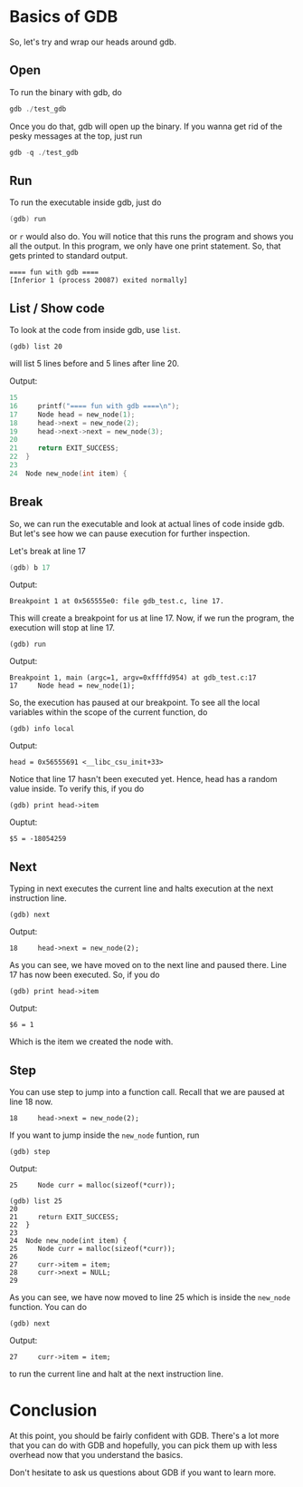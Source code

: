 # Basics of GDB

So, let's try and wrap our heads around gdb. 


## Open

To run the binary with gdb, do

```c
gdb ./test_gdb
```

Once you do that, gdb will open up the binary. If you wanna get rid of the pesky messages at the top, just run

```c
gdb -q ./test_gdb
```

## Run

To run the executable inside gdb, just do

```c
(gdb) run
```

or `r` would also do. You will notice that this runs the program and shows you all the output. In
this program, we only have one print statement. So, that gets printed to standard output.

```
==== fun with gdb ====
[Inferior 1 (process 20087) exited normally]
```

## List / Show code

To look at the code from inside gdb, use `list`.

```gdb
(gdb) list 20
```

will list 5 lines before and 5 lines after line 20.

Output:

```c
15
16	   printf("==== fun with gdb ====\n");
17	   Node head = new_node(1);
18	   head->next = new_node(2);
19	   head->next->next = new_node(3);
20
21	   return EXIT_SUCCESS;
22	}
23
24	Node new_node(int item) {
```

## Break

So, we can run the executable and look at actual lines of code inside gdb. But let's see how we can pause execution for further inspection.

Let's break at line 17

```c
(gdb) b 17
```

Output:
```
Breakpoint 1 at 0x565555e0: file gdb_test.c, line 17.
```

This will create a breakpoint for us at line 17. Now, if we run the program, the execution will stop at line 17.

```
(gdb) run
```

Output:
```
Breakpoint 1, main (argc=1, argv=0xffffd954) at gdb_test.c:17
17	   Node head = new_node(1);
```

So, the execution has paused at our breakpoint. To see all 
the local variables within the scope of the current function, do

```
(gdb) info local
```

Output:
```
head = 0x56555691 <__libc_csu_init+33>
```

Notice that line 17 hasn't been executed yet. Hence, head has a random
value inside. To verify this, if you do

```
(gdb) print head->item
```
Ouptut:
```
$5 = -18054259
```

## Next
Typing in next executes the current line and halts execution at the
next instruction line.

```
(gdb) next
```

Output:
```
18	   head->next = new_node(2);
```

As you can see, we have moved on to the next line and paused there.
Line 17 has now been executed. So, if you do

```
(gdb) print head->item
```
Output:
```
$6 = 1
```

Which is the item we created the node with.

## Step

You can use step to jump into a function call. Recall that we
are paused at line 18 now.

```
18	   head->next = new_node(2);
```

If you want to jump inside the `new_node` funtion, run

```
(gdb) step
```
Output:
```
25	   Node curr = malloc(sizeof(*curr));
```

```
(gdb) list 25
20
21	   return EXIT_SUCCESS;
22	}
23
24	Node new_node(int item) {
25	   Node curr = malloc(sizeof(*curr));
26
27	   curr->item = item;
28	   curr->next = NULL;
29
```

As you can see, we have now moved to line 25 which is inside the 
`new_node` function. You can do

```
(gdb) next
```
Output:
```
27	   curr->item = item;
```

to run the current line and halt at the next instruction line.

# Conclusion

At this point, you should be fairly confident with GDB. There's a lot more
that you can do with GDB and hopefully, you can pick them up with less
overhead now that you understand the basics. 

Don't hesitate to ask us questions about GDB if you want to learn more.
